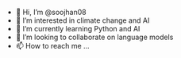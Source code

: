 - 👋 Hi, I’m @soojhan08
- 👀 I’m interested in climate change and AI
- 🌱 I’m currently learning Python and AI
- 💞️ I’m looking to collaborate on language models
- 📫 How to reach me ...

<!---
soojhan08/soojhan08 is a ✨ special ✨ repository because its `README.md` (this file) appears on your GitHub profile.
You can click the Preview link to take a look at your changes.
--->

